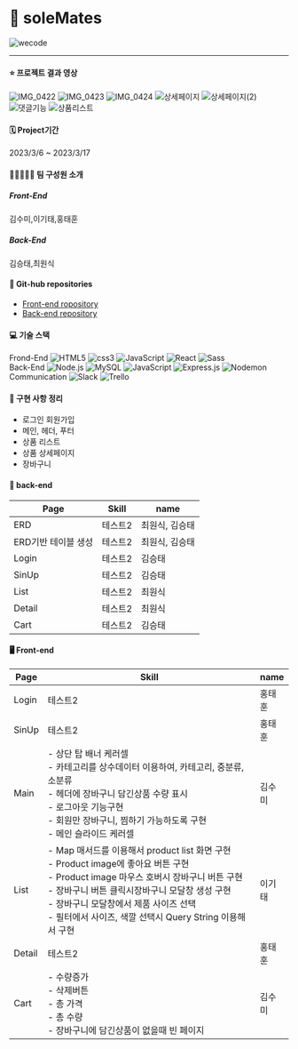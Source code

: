 # 👟 soleMates
![wecode](https://user-images.githubusercontent.com/122140479/226254435-436a9a04-988c-4bee-967f-6761fb817f14.png)

---

#### ⭐️ 프로젝트 결과 영상

![IMG_0422](https://user-images.githubusercontent.com/89458455/226306034-81f03632-bd96-4ab8-86a4-532c25fad44f.GIF)
![IMG_0423](https://user-images.githubusercontent.com/89458455/226306078-13850f26-4a7d-4078-9e1e-009346769278.GIF)
![IMG_0424](https://user-images.githubusercontent.com/89458455/226306141-6c3009b1-a9fb-4f5c-b7f4-0ce728861f12.GIF)
![상세페이지](https://user-images.githubusercontent.com/122140479/226307166-28190a97-dbc2-4f5d-9fe8-0d754de10cea.gif)
![상세페이지(2)](https://user-images.githubusercontent.com/122140479/226307272-f6022b92-3e12-4b22-b4f3-03f28fa83c66.gif)
![댓글기능](https://user-images.githubusercontent.com/122140479/226307292-5b3ed4b5-9afc-4bc7-9522-ba1a6fe48af2.gif)
![상품리스트](https://user-images.githubusercontent.com/124991622/226310059-ea4aa0bf-2680-48e3-83a9-ae37b88da9c0.GIF)


#### 🗓 Project기간

2023/3/6 ~ 2023/3/17

#### 👩‍👧👨‍👨‍👦 팀 구성원 소개

##### Front-End

김수미,이기태,홍태훈

##### Back-End

김승태,최원식

#### 📒 Git-hub repositories

- <a href="https://github.com/wecode-bootcamp-korea/43-1st-soleMates-frontend">Front-end ropository</a>
- <a href="https://github.com/wecode-bootcamp-korea/43-1st-soleMates-backend">Back-end repository</a>

#### 💻 기술 스택

Frond-End <img alt="HTML5" src ="https://img.shields.io/badge/HTML5-E34F26.svg?&style=flat-square&logo=HTML5&logoColor=white"/> <img alt="css3" src ="https://img.shields.io/badge/css3-1572B6.svg?&style=flat-square&logo=css3&logoColor=white"/> <img alt="JavaScript" src ="https://img.shields.io/badge/JavaScript-F7DF1E.svg?&style=flat-square&logo=JavaScript&logoColor=white"/> <img alt="React" src ="https://img.shields.io/badge/react-61DAFB.svg?&style=flat-square&logo=react&logoColor=white"/> <img alt="Sass" src ="https://img.shields.io/badge/sass-CC6699.svg?&style=flat-square&logo=sass&logoColor=white"/><br/>
Back-End <img alt="Node.js" src ="https://img.shields.io/badge/Node.js-339933.svg?&style=flat-square&logo=Node.js&logoColor=white"/> <img alt="MySQL" src ="https://img.shields.io/badge/MySQL-4479A1.svg?&style=flat-square&logo=MySQL&logoColor=white"/> <img alt="JavaScript" src ="https://img.shields.io/badge/JavaScript-F7DF1E.svg?&style=flat-square&logo=JavaScript&logoColor=white"/> <img alt="Express.js" src ="https://img.shields.io/badge/Express.js-000000.svg?&style=flat-square&logo=Express.js&logoColor=white"/> <img alt="Nodemon" src ="https://img.shields.io/badge/Nodemon-76D04B.svg?&style=flat-square&logo=Nodemon&logoColor=white"/> <br/>
Communication <img alt="Slack" src ="https://img.shields.io/badge/Slack-4A154B.svg?&style=flat-square&logo=MySQL&logoColor=white"/> <img alt="Trello" src ="https://img.shields.io/badge/Trello-0052CC.svg?&style=flat-square&logo=Trello&logoColor=white"/>

#### 🔨 구현 사항 정리

- 로그인 회원가입
- 메인, 헤더, 푸터
- 상품 리스트
- 상품 상세페이지
- 장바구니

#### 💾 back-end
| Page | Skill | name |
|------|---|---|
| ERD | 테스트2 | 최원식, 김승태 |
| ERD기반 테이블 생성	 | 테스트2 | 최원식, 김승태 |
| Login | 테스트2 | 김승태 |
| SinUp | 테스트2 | 김승태 |
| List | 테스트2 | 최원식 |
| Detail | 테스트2 | 최원식 |
| Cart | 테스트2 | 김승태 |


#### 🖥️ Front-end
| Page | Skill | name |
|------|---|---|
| Login | 테스트2 | 홍태훈 |
| SinUp | 테스트2 | 홍태훈 |
| Main | - 상단 탑 배너 케러셀<br />- 카테고리를 상수데이터 이용하여, 카테고리, 중분류, 소분류<br />- 헤더에 장바구니 담긴상품 수량 표시<br />- 로그아웃 기능구현<br />- 회원만 장바구니, 찜하기 가능하도록 구현<br />- 메인 슬라이드 케러셀 | 김수미 |
| List | - Map 매서드를 이용해서 product list 화면 구현<br />- Product image에 좋아요 버튼 구현<br />- Product image 마우스 호버시 장바구니 버튼 구현<br />- 장바구니 버튼 클릭시장바구니 모달창 생성 구현<br />- 장바구니 모달창에서 제품 사이즈 선택<br />- 필터에서 사이즈, 색깔 선택시 Query String  이용해서 구현 | 이기태 |
| Detail | 테스트2 | 홍태훈 |
| Cart | - 수량증가<br />- 삭제버튼<br />- 총 가격<br />- 총 수량<br />- 장바구니에 담긴상품이 없을때 빈 페이지 | 김수미 |
